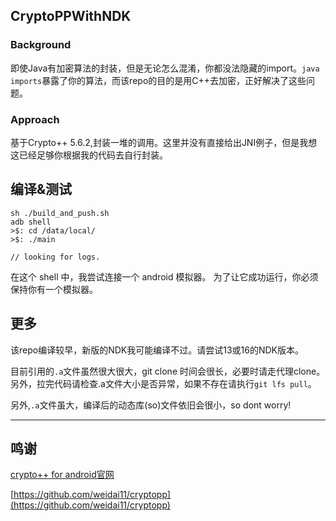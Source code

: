 ## CryptoPPWithNDK

### Background
即使Java有加密算法的封装，但是无论怎么混淆，你都没法隐藏的import。`java imports`暴露了你的算法，而该repo的目的是用C++去加密，正好解决了这些问题。

### Approach
基于Crypto++ 5.6.2,封装一堆的调用。这里并没有直接给出JNI例子，但是我想这已经足够你根据我的代码去自行封装。


## 编译&测试
```
sh ./build_and_push.sh
adb shell
>$: cd /data/local/
>$: ./main

// looking for logs.
```
在这个 shell 中，我尝试连接一个 android 模拟器。 为了让它成功运行，你必须保持你有一个模拟器。

## 更多
该repo编译较早，新版的NDK我可能编译不过。请尝试13或16的NDK版本。

目前引用的`.a`文件虽然很大很大，git clone 时间会很长，必要时请走代理clone。另外，拉完代码请检查.a文件大小是否异常，如果不存在请执行`git lfs pull`。

另外,`.a`文件虽大，编译后的动态库(so)文件依旧会很小，so dont worry!


-------
## 鸣谢

[crypto++ for android官网](https://www.cryptopp.com/wiki/Android_(Command_Line)#setenv-android.sh)

[https://github.com/weidai11/cryptopp](https://github.com/weidai11/cryptopp)
